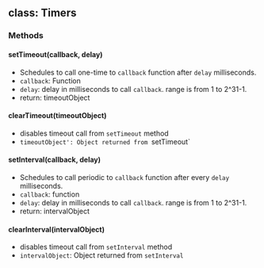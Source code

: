 ## class: Timers

### Methods

#### setTimeout(callback, delay)
* Schedules to call one-time to `callback` function after `delay` milliseconds.
* `callback`: Function
* `delay`: delay in milliseconds to call `callback`. range is from 1 to 2^31-1.
* return: timeoutObject

#### clearTimeout(timeoutObject)
* disables timeout call from `setTimeout` method 
* `timeoutObject': Object returned from `setTimeout`

#### setInterval(callback, delay)
* Schedules to call periodic to `callback` function after every `delay` milliseconds.
* `callback`: function
* `delay`: delay in milliseconds to call `callback`. range is from 1 to 2^31-1.
* return: intervalObject

#### clearInterval(intervalObject)
* disables timeout call from `setInterval` method
* `intervalObject`: Object returned from `setInterval`
